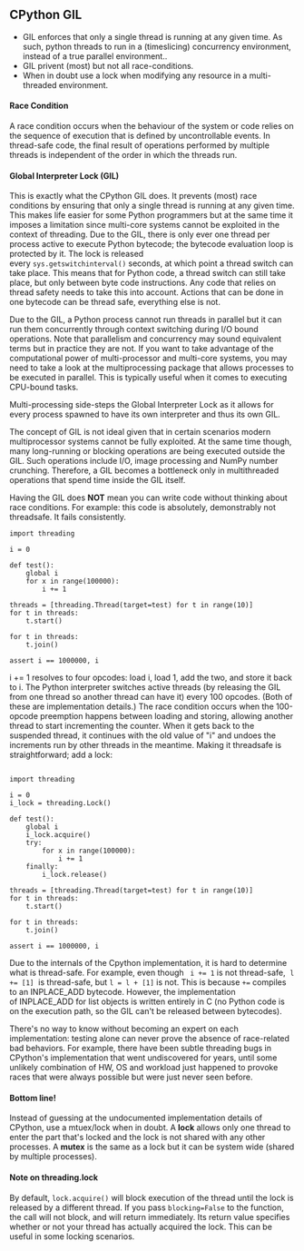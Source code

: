 ## CPython GIL

* GIL enforces that only a single thread is running at any given time. As such, python threads to run in a (timeslicing) concurrency environment, instead of a true parallel environment..
* GIL privent (most) but not all race-conditions.
* When in doubt use a lock when modifying any resource in a multi-threaded environment.


#### Race Condition
A race condition occurs when the behaviour of the system or code relies on the sequence of execution that is defined by uncontrollable events. In thread-safe code, the final result of operations performed by multiple threads is independent of the order in which the threads run.

#### Global Interpreter Lock (GIL)
This is exactly what the CPython GIL does. It prevents (most) race conditions by ensuring that only a single thread is running at any given time. This makes life easier for some Python programmers but at the same time it imposes a limitation since multi-core systems cannot be exploited in the context of threading.
Due to the GIL, there is only ever one thread per process active to execute Python bytecode; the bytecode evaluation loop is protected by it.
The lock is released every ```sys.getswitchinterval()``` seconds, at which point a thread switch can take place. This means that for Python code, a thread switch can still take place, but only between byte code instructions. Any code that relies on thread safety needs to take this into account. Actions that can be done in one bytecode can be thread safe, everything else is not.


Due to the GIL, a Python process cannot run threads in parallel but it can run them concurrently through context switching during I/O bound operations. Note that parallelism and concurrency may sound equivalent terms but in practice they are not.
If you want to take advantage of the computational power of multi-processor and multi-core systems, you may need to take a look at the multiprocessing package that allows processes to be executed in parallel. This is typically useful when it comes to executing CPU-bound tasks.

Multi-processing side-steps the Global Interpreter Lock as it allows for every process spawned to have its own interpreter and thus its own GIL.

The concept of GIL is not ideal given that in certain scenarios modern multiprocessor systems cannot be fully exploited. At the same time though, many long-running or blocking operations are being executed outside the GIL. Such operations include I/O, image processing and NumPy number crunching. Therefore, a GIL becomes a bottleneck only in multithreaded operations that spend time inside the GIL itself.

Having the GIL does **NOT** mean you can write code without thinking about race conditions.  For example:
this code is absolutely, demonstrably not threadsafe. It fails consistently.

```
import threading

i = 0

def test():
    global i
    for x in range(100000):
        i += 1

threads = [threading.Thread(target=test) for t in range(10)]
for t in threads:
    t.start()

for t in threads:
    t.join()

assert i == 1000000, i
```

i += 1 resolves to four opcodes: load i, load 1, add the two, and store it back to i. The Python interpreter switches active threads (by releasing the GIL from one thread so another thread can have it) every 100 opcodes. (Both of these are implementation details.) The race condition occurs when the 100-opcode preemption happens between loading and storing, allowing another thread to start incrementing the counter. When it gets back to the suspended thread, it continues with the old value of "i" and undoes the increments run by other threads in the meantime.
Making it threadsafe is straightforward; add a lock:

```

import threading

i = 0
i_lock = threading.Lock()

def test():
    global i
    i_lock.acquire()
    try:
        for x in range(100000):
            i += 1
    finally:
        i_lock.release()

threads = [threading.Thread(target=test) for t in range(10)]
for t in threads:
    t.start()

for t in threads:
    t.join()

assert i == 1000000, i
```

Due to the internals of the Cpython implementation, it is hard to determine what is thread-safe. For example, even though ``` i += 1``` is not thread-safe,  ```l += [1]```  is thread-safe, but ```l = l + [1]``` is not.
This is because ```+=``` compiles to an INPLACE_ADD bytecode. However, the implementation of INPLACE_ADD for list objects is written entirely in C (no Python code is on the execution path, so the GIL can't be released between bytecodes).

There's no way to know without becoming an expert on each implementation: testing alone can never prove the absence of race-related bad behaviors. For example, there have been subtle threading bugs in CPython's implementation that went undiscovered for years, until some unlikely combination of HW, OS and workload just happened to provoke races that were always possible but were just never seen before.

#### Bottom line!
Instead of guessing at the undocumented implementation details of CPython, use a mtuex/lock when in doubt.
A **lock** allows only one thread to enter the part that's locked and the lock is not shared with any other processes.
A **mutex** is the same as a lock but it can be system wide (shared by multiple processes).

#### Note on threading.lock
By default, ```lock.acquire()``` will block execution of the thread until the lock is released by a different thread. If you pass ```blocking=False``` to the function, the call will not block, and will return immediately. Its return value specifies whether or not your thread has actually acquired the lock. This can be useful in some locking scenarios.


